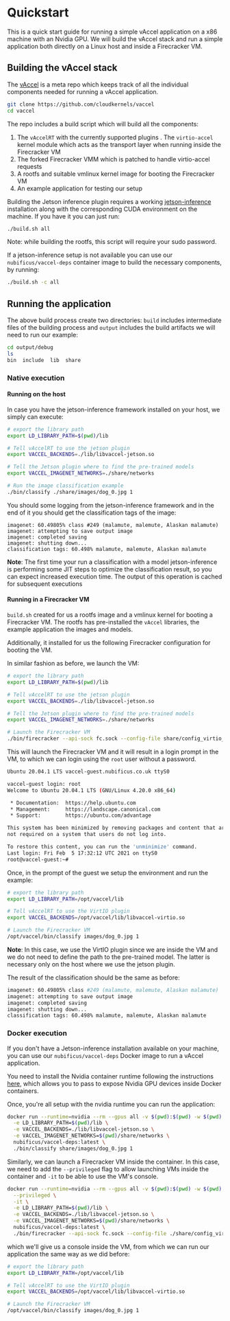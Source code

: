 # Quickstart

This is a quick start guide for running a simple vAccel application on a x86
machine with an Nvidia GPU. We will build the vAccel stack and run a simple
application both directly on a Linux host and inside a Firecracker VM.

## Building the vAccel stack

The [vAccel](https://github.com/cloudkernels/vaccel) is a meta repo which keeps
track of all the individual components needed for running a vAccel application.

```sh
git clone https://github.com/cloudkernels/vaccel
cd vaccel
```

The repo includes a build script which will build all the components:

1. The `vAccelRT` with the currently supported plugins
. The `virtio-accel` kernel module which acts as the transport layer when
running inside the Firecracker VM
1. The forked Firecracker VMM which is patched to handle virtio-accel requests
1. A rootfs and suitable vmlinux kernel image for booting the Firecracker VM
1. An example application for testing our setup

Building the Jetson inference plugin requires a working
[jetson-inference](https://github.com/dusty-nv/jetson-inference) installation
along with the corresponding CUDA environment on the machine. If you have it
you can just run:

```sh
./build.sh all
```

Note: while building the rootfs, this script will require your sudo password.

If a jetson-inference setup is not available you can use our `nubificus/vaccel-deps`
container image to build the necessary components, by running:

```sh
./build.sh -c all
```

## Running the application

The above build process create two directories: `build` includes intermediate
files of the building process and `output` includes the build artifacts we will
need to run our example:

```sh
cd output/debug
ls
bin  include  lib  share
```

### Native execution

#### Running on the host

In case you have the jetson-inference framework installed on your host, we
simply can execute:

```sh
# export the library path
export LD_LIBRARY_PATH=$(pwd)/lib

# Tell vAccelRT to use the jetson plugin
export VACCEL_BACKENDS=./lib/libvaccel-jetson.so

# Tell the Jetson plugin where to find the pre-trained models
export VACCEL_IMAGENET_NETWORKS=./share/networks

# Run the image classification example
./bin/classify ./share/images/dog_0.jpg 1
```

You should some logging from the jetson-inference framework and in the end of
it you should get the classification tags of the image:

```
imagenet: 60.49805% class #249 (malamute, malemute, Alaskan malamute)
imagenet: attempting to save output image
imagenet: completed saving
imagenet: shutting down...
classification tags: 60.498% malamute, malemute, Alaskan malamute
```

**Note**: The first time your run a classification with a model jetson-inference
is performing some JIT steps to optimize the classification result, so you can
expect increased execution time. The output of this operation is cached for
subsequent executions

#### Running in a Firecracker VM 

`build.sh` created for us a rootfs image and a vmlinux kernel for booting a
Firecracker VM. The rootfs has pre-installed the `vAccel` libraries, the example
application the images and models.

Additionally, it installed for us the following Firecracker configuration for
booting the VM.

In similar fashion as before, we launch the VM:

```sh
# export the library path
export LD_LIBRARY_PATH=$(pwd)/lib

# Tell vAccelRT to use the jetson plugin
export VACCEL_BACKENDS=./lib/libvaccel-jetson.so

# Tell the Jetson plugin where to find the pre-trained models
export VACCEL_IMAGENET_NETWORKS=./share/networks

# Launch the Firecracker VM
./bin/firecracker --api-sock fc.sock --config-file share/config_virtio_accel.json --seccomp-level 0
```

This will launch the Firecracker VM and it will result in a login prompt in the
VM, to which we can login using the `root` user without a password.

```sh
Ubuntu 20.04.1 LTS vaccel-guest.nubificus.co.uk ttyS0

vaccel-guest login: root
Welcome to Ubuntu 20.04.1 LTS (GNU/Linux 4.20.0 x86_64)

 * Documentation:  https://help.ubuntu.com
 * Management:     https://landscape.canonical.com
 * Support:        https://ubuntu.com/advantage

This system has been minimized by removing packages and content that are
not required on a system that users do not log into.

To restore this content, you can run the 'unminimize' command.
Last login: Fri Feb  5 17:32:12 UTC 2021 on ttyS0
root@vaccel-guest:~# 
```

Once, in the prompt of the guest we setup the environment and run the example:

```sh
# export the library path
export LD_LIBRARY_PATH=/opt/vaccel/lib

# Tell vAccelRT to use the VirtIO plugin
export VACCEL_BACKENDS=/opt/vaccel/lib/libvaccel-virtio.so

# Launch the Firecracker VM
/opt/vaccel/bin/classify images/dog_0.jpg 1
```

**Note**: In this case, we use the VirtIO plugin since we are inside the VM
and we do not need to define the path to the pre-trained model. The latter is
necessary only on the host where we use the jetson plugin.

The result of the classification should be the same as before:

```sh
imagenet: 60.49805% class #249 (malamute, malemute, Alaskan malamute)
imagenet: attempting to save output image
imagenet: completed saving
imagenet: shutting down...
classification tags: 60.498% malamute, malemute, Alaskan malamute
```

### Docker execution

If you don't have a Jetson-inference installation available on your machine, you
can use our `nubificus/vaccel-deps` Docker image to run a vAccel application.

You need to install the Nvidia container runtime following the instructions
[here](https://github.com/NVIDIA/nvidia-container-runtime), which allows you
to pass to expose Nvidia GPU devices inside Docker containers.

Once, you're all setup with the nvidia runtime you can run the application:

```sh
docker run --runtime=nvidia --rm --gpus all -v $(pwd):$(pwd) -w $(pwd) \
  -e LD_LIBRARY_PATH=$(pwd)/lib \
  -e VACCEL_BACKENDS=./lib/libvaccel-jetson.so \
  -e VACCEL_IMAGENET_NETWORKS=$(pwd)/share/networks \
  nubificus/vaccel-deps:latest \
  ./bin/classify share/images/dog_0.jpg 1 
```

Similarly, we can launch a Firecracker VM inside the container. In this case,
we need to add the `--privileged` flag to allow launching VMs inside the
container and `-it` to be able to use the VM's console.

```sh
docker run --runtime=nvidia --rm --gpus all -v $(pwd):$(pwd) -w $(pwd) \
  --privileged \
  -it \
  -e LD_LIBRARY_PATH=$(pwd)/lib \
  -e VACCEL_BACKENDS=./lib/libvaccel-jetson.so \
  -e VACCEL_IMAGENET_NETWORKS=$(pwd)/share/networks \
  nubificus/vaccel-deps:latest \
  ./bin/firecracker --api-sock fc.sock --config-file ./share/config_virtio_accel.json --seccomp-level 0
```

which we'll give us a console inside the VM, from which we can run our application
the same way as we did before:

```sh
# export the library path
export LD_LIBRARY_PATH=/opt/vaccel/lib

# Tell vAccelRT to use the VirtIO plugin
export VACCEL_BACKENDS=/opt/vaccel/lib/libvaccel-virtio.so

# Launch the Firecracker VM
/opt/vaccel/bin/classify images/dog_0.jpg 1
```

